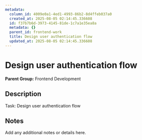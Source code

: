 ```yaml
---
metadata:
  column_id: 4009e0a1-4ed1-4993-86b2-8d4ffeb037a0
  created_at: 2025-08-05 02:14:45.336608
  id: f37b7b6d-3973-4145-81de-1c7a1e35ea8a
  metadata: {}
  parent_id: frontend-work
  title: Design user authentication flow
  updated_at: 2025-08-05 02:14:45.336608
---
```


# Design user authentication flow

**Parent Group:** Frontend Development

## Description
Task: Design user authentication flow

## Notes
Add any additional notes or details here.